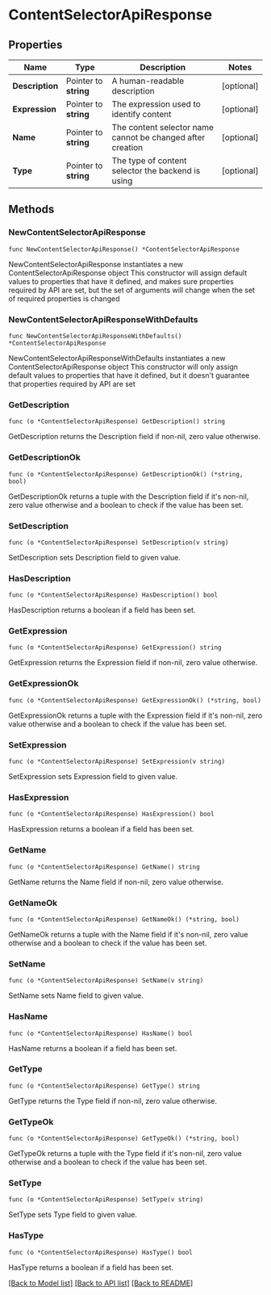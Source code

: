 # ContentSelectorApiResponse

## Properties

Name | Type | Description | Notes
------------ | ------------- | ------------- | -------------
**Description** | Pointer to **string** | A human-readable description | [optional] 
**Expression** | Pointer to **string** | The expression used to identify content | [optional] 
**Name** | Pointer to **string** | The content selector name cannot be changed after creation | [optional] 
**Type** | Pointer to **string** | The type of content selector the backend is using | [optional] 

## Methods

### NewContentSelectorApiResponse

`func NewContentSelectorApiResponse() *ContentSelectorApiResponse`

NewContentSelectorApiResponse instantiates a new ContentSelectorApiResponse object
This constructor will assign default values to properties that have it defined,
and makes sure properties required by API are set, but the set of arguments
will change when the set of required properties is changed

### NewContentSelectorApiResponseWithDefaults

`func NewContentSelectorApiResponseWithDefaults() *ContentSelectorApiResponse`

NewContentSelectorApiResponseWithDefaults instantiates a new ContentSelectorApiResponse object
This constructor will only assign default values to properties that have it defined,
but it doesn't guarantee that properties required by API are set

### GetDescription

`func (o *ContentSelectorApiResponse) GetDescription() string`

GetDescription returns the Description field if non-nil, zero value otherwise.

### GetDescriptionOk

`func (o *ContentSelectorApiResponse) GetDescriptionOk() (*string, bool)`

GetDescriptionOk returns a tuple with the Description field if it's non-nil, zero value otherwise
and a boolean to check if the value has been set.

### SetDescription

`func (o *ContentSelectorApiResponse) SetDescription(v string)`

SetDescription sets Description field to given value.

### HasDescription

`func (o *ContentSelectorApiResponse) HasDescription() bool`

HasDescription returns a boolean if a field has been set.

### GetExpression

`func (o *ContentSelectorApiResponse) GetExpression() string`

GetExpression returns the Expression field if non-nil, zero value otherwise.

### GetExpressionOk

`func (o *ContentSelectorApiResponse) GetExpressionOk() (*string, bool)`

GetExpressionOk returns a tuple with the Expression field if it's non-nil, zero value otherwise
and a boolean to check if the value has been set.

### SetExpression

`func (o *ContentSelectorApiResponse) SetExpression(v string)`

SetExpression sets Expression field to given value.

### HasExpression

`func (o *ContentSelectorApiResponse) HasExpression() bool`

HasExpression returns a boolean if a field has been set.

### GetName

`func (o *ContentSelectorApiResponse) GetName() string`

GetName returns the Name field if non-nil, zero value otherwise.

### GetNameOk

`func (o *ContentSelectorApiResponse) GetNameOk() (*string, bool)`

GetNameOk returns a tuple with the Name field if it's non-nil, zero value otherwise
and a boolean to check if the value has been set.

### SetName

`func (o *ContentSelectorApiResponse) SetName(v string)`

SetName sets Name field to given value.

### HasName

`func (o *ContentSelectorApiResponse) HasName() bool`

HasName returns a boolean if a field has been set.

### GetType

`func (o *ContentSelectorApiResponse) GetType() string`

GetType returns the Type field if non-nil, zero value otherwise.

### GetTypeOk

`func (o *ContentSelectorApiResponse) GetTypeOk() (*string, bool)`

GetTypeOk returns a tuple with the Type field if it's non-nil, zero value otherwise
and a boolean to check if the value has been set.

### SetType

`func (o *ContentSelectorApiResponse) SetType(v string)`

SetType sets Type field to given value.

### HasType

`func (o *ContentSelectorApiResponse) HasType() bool`

HasType returns a boolean if a field has been set.


[[Back to Model list]](../README.md#documentation-for-models) [[Back to API list]](../README.md#documentation-for-api-endpoints) [[Back to README]](../README.md)


